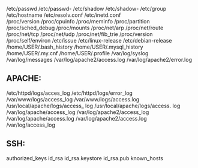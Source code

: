 /etc/passwd
/etc/passwd-
/etc/shadow
/etc/shadow-
/etc/group
/etc/hostname
/etc/resolv.conf
/etc/inetd.conf  
/proc/version
/proc/cpuinfo
/proc/meminfo
/proc/partition
/proc/sched_debug 
/proc/mounts
/proc/net/arp
/proc/net/route
/proc/net/tcp
/proc/net/udp
/proc/net/fib_trie
/proc/version
/proc/self/environ
/etc/issue
/etc/linux-release
/etc/debian-release
/home/USER/.bash_history
/home/USER/.mysql_history
/home/USER/.my.cnf 
/home/USER/.profile
/var/log/syslog
/var/log/messages
/var/log/apache2/access.log
/var/log/apache2/error.log

APACHE:
--------

/etc/httpd/logs/acces_log 
/etc/httpd/logs/error_log 
/var/www/logs/access_log 
/var/www/logs/access.log 
/usr/local/apache/logs/access_ log 
/usr/local/apache/logs/access. log 
/var/log/apache/access_log 
/var/log/apache2/access_log 
/var/log/apache/access.log 
/var/log/apache2/access.log
/var/log/access_log

SSH:
-------
authorized_keys
id_rsa
id_rsa.keystore
id_rsa.pub
known_hosts
